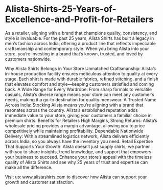 # Alista-Shirts-25-Years-of-Excellence-and-Profit-for-Retailers
As a retailer, aligning with a brand that champions quality, consistency, and style is invaluable. For the past 25 years, Alista Shirts has built a legacy in men’s fashion across India, offering a product line that reflects impeccable craftsmanship and contemporary style. When you bring Alista into your store, you’re investing in a brand that’s known, trusted, and loved by customers nationwide.

Why Alista Shirts Belongs in Your Store
Unmatched Craftsmanship: Alista’s in-house production facility ensures meticulous attention to quality at every stage. Each shirt is made with durable fabrics, refined stitching, and a finish that elevates comfort and style—keeping customers satisfied and coming back.
A Wide Range for Every Wardrobe: From sharp formals to versatile casuals, Alista’s diverse range means your store can meet any customer’s needs, making it a go-to destination for quality menswear.
A Trusted Name Across India: Stocking Alista means you’re aligning with a brand that resonates across the country. Alista’s established reputation adds immediate value to your store, giving your customers a familiar choice in premium shirts.
Benefits for Retailers
High Margins, Strong Returns: Alista’s wholesale pricing provides a margin advantage, allowing you to price competitively while maintaining profitability.
Dependable Nationwide Delivery: With a streamlined logistics network, Alista delivers efficiently across India, so you always have the inventory you need.
Retail Expertise That Supports Your Growth: Alista doesn’t just supply shirts; we partner with you to share insights, trend knowledge, and support that empowers your business to succeed.
Enhance your store’s appeal with the timeless quality of Alista Shirts and see why 25 years of trust and expertise can make all the difference.

Visit us: www.alistashirts.com to discover how Alista can support your growth and customer satisfaction.
